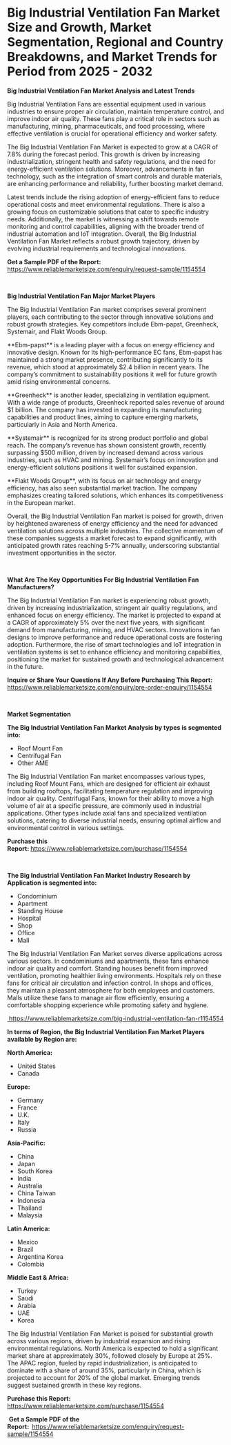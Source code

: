 <p><h1>Big Industrial Ventilation Fan Market Size and Growth, Market Segmentation, Regional and Country Breakdowns, and Market Trends for Period from 2025 -  2032</h1></p><p><strong>Big Industrial Ventilation Fan Market Analysis and Latest Trends</strong></p>
<p><p>Big Industrial Ventilation Fans are essential equipment used in various industries to ensure proper air circulation, maintain temperature control, and improve indoor air quality. These fans play a critical role in sectors such as manufacturing, mining, pharmaceuticals, and food processing, where effective ventilation is crucial for operational efficiency and worker safety.</p><p>The Big Industrial Ventilation Fan Market is expected to grow at a CAGR of 7.8% during the forecast period. This growth is driven by increasing industrialization, stringent health and safety regulations, and the need for energy-efficient ventilation solutions. Moreover, advancements in fan technology, such as the integration of smart controls and durable materials, are enhancing performance and reliability, further boosting market demand.</p><p>Latest trends include the rising adoption of energy-efficient fans to reduce operational costs and meet environmental regulations. There is also a growing focus on customizable solutions that cater to specific industry needs. Additionally, the market is witnessing a shift towards remote monitoring and control capabilities, aligning with the broader trend of industrial automation and IoT integration. Overall, the Big Industrial Ventilation Fan Market reflects a robust growth trajectory, driven by evolving industrial requirements and technological innovations.</p></p>
<p><strong>Get a Sample PDF of the Report:&nbsp;</strong> <a href="https://www.reliablemarketsize.com/enquiry/request-sample/1154554?utm_campaign=2526&utm_medium=2&utm_source=Github&utm_content=ia&utm_term=12042025&utm_id=big-industrial-ventilation-fan">https://www.reliablemarketsize.com/enquiry/request-sample/1154554</a></p>
<p>&nbsp;</p>
<p><strong>Big Industrial Ventilation Fan Major Market Players</strong></p>
<p><p>The Big Industrial Ventilation Fan market comprises several prominent players, each contributing to the sector through innovative solutions and robust growth strategies. Key competitors include Ebm-papst, Greenheck, Systemair, and Flakt Woods Group.</p><p>**Ebm-papst** is a leading player with a focus on energy efficiency and innovative design. Known for its high-performance EC fans, Ebm-papst has maintained a strong market presence, contributing significantly to its revenue, which stood at approximately $2.4 billion in recent years. The company’s commitment to sustainability positions it well for future growth amid rising environmental concerns.</p><p>**Greenheck** is another leader, specializing in ventilation equipment. With a wide range of products, Greenheck reported sales revenue of around $1 billion. The company has invested in expanding its manufacturing capabilities and product lines, aiming to capture emerging markets, particularly in Asia and North America.</p><p>**Systemair** is recognized for its strong product portfolio and global reach. The company’s revenue has shown consistent growth, recently surpassing $500 million, driven by increased demand across various industries, such as HVAC and mining. Systemair’s focus on innovation and energy-efficient solutions positions it well for sustained expansion.</p><p>**Flakt Woods Group**, with its focus on air technology and energy efficiency, has also seen substantial market traction. The company emphasizes creating tailored solutions, which enhances its competitiveness in the European market.</p><p>Overall, the Big Industrial Ventilation Fan market is poised for growth, driven by heightened awareness of energy efficiency and the need for advanced ventilation solutions across multiple industries. The collective momentum of these companies suggests a market forecast to expand significantly, with anticipated growth rates reaching 5-7% annually, underscoring substantial investment opportunities in the sector.</p></p>
<p>&nbsp;</p>
<p><strong>What Are The Key Opportunities For Big Industrial Ventilation Fan Manufacturers?</strong></p>
<p><p>The Big Industrial Ventilation Fan market is experiencing robust growth, driven by increasing industrialization, stringent air quality regulations, and enhanced focus on energy efficiency. The market is projected to expand at a CAGR of approximately 5% over the next five years, with significant demand from manufacturing, mining, and HVAC sectors. Innovations in fan designs to improve performance and reduce operational costs are fostering adoption. Furthermore, the rise of smart technologies and IoT integration in ventilation systems is set to enhance efficiency and monitoring capabilities, positioning the market for sustained growth and technological advancement in the future.</p></p>
<p><strong>Inquire or Share Your Questions If Any Before Purchasing This Report:</strong> <a href="https://www.reliablemarketsize.com/enquiry/pre-order-enquiry/1154554?utm_campaign=2526&utm_medium=2&utm_source=Github&utm_content=ia&utm_term=12042025&utm_id=big-industrial-ventilation-fan">https://www.reliablemarketsize.com/enquiry/pre-order-enquiry/1154554</a></p>
<p>&nbsp;</p>
<p><strong>Market Segmentation</strong></p>
<p><strong>The Big Industrial Ventilation Fan Market Analysis by types is segmented into:</strong></p>
<p><ul><li>Roof Mount Fan</li><li>Centrifugal Fan</li><li>Other AME</li></ul></p>
<p><p>The Big Industrial Ventilation Fan market encompasses various types, including Roof Mount Fans, which are designed for efficient air exhaust from building rooftops, facilitating temperature regulation and improving indoor air quality. Centrifugal Fans, known for their ability to move a high volume of air at a specific pressure, are commonly used in industrial applications. Other types include axial fans and specialized ventilation solutions, catering to diverse industrial needs, ensuring optimal airflow and environmental control in various settings.</p></p>
<p><strong>Purchase this Report:&nbsp;</strong><a href="https://www.reliablemarketsize.com/purchase/1154554?utm_campaign=2526&utm_medium=2&utm_source=Github&utm_content=ia&utm_term=12042025&utm_id=big-industrial-ventilation-fan">https://www.reliablemarketsize.com/purchase/1154554</a></p>
<p>&nbsp;</p>
<p><strong>The Big Industrial Ventilation Fan Market Industry Research by Application is segmented into:</strong></p>
<p><ul><li>Condominium</li><li>Apartment</li><li>Standing House</li><li>Hospital</li><li>Shop</li><li>Office</li><li>Mall</li></ul></p>
<p><p>The Big Industrial Ventilation Fan Market serves diverse applications across various sectors. In condominiums and apartments, these fans enhance indoor air quality and comfort. Standing houses benefit from improved ventilation, promoting healthier living environments. Hospitals rely on these fans for critical air circulation and infection control. In shops and offices, they maintain a pleasant atmosphere for both employees and customers. Malls utilize these fans to manage air flow efficiently, ensuring a comfortable shopping experience while promoting safety and hygiene.</p></p>
<p><a href="https://www.reliablemarketsize.com/big-industrial-ventilation-fan-r1154554?utm_campaign=2526&utm_medium=2&utm_source=Github&utm_content=ia&utm_term=12042025&utm_id=big-industrial-ventilation-fan">&nbsp;https://www.reliablemarketsize.com/big-industrial-ventilation-fan-r1154554</a></p>
<p><strong>In terms of Region, the Big Industrial Ventilation Fan Market Players available by Region are:</strong></p>
<p>
    <p> <strong> North America: </strong>
        <ul>
            <li>United States</li>
            <li>Canada</li>
        </ul>
        </p> 
    <p> <strong> Europe: </strong>
        <ul>
            <li>Germany</li>
            <li>France</li>
            <li>U.K.</li>
            <li>Italy</li>
            <li>Russia</li>
        </ul>
        </p> 
    <p> <strong> Asia-Pacific: </strong>
        <ul>
            <li>China</li>
            <li>Japan</li>
            <li>South Korea</li>
            <li>India</li>
            <li>Australia</li>
            <li>China Taiwan</li>
            <li>Indonesia</li>
            <li>Thailand</li>
            <li>Malaysia</li>
        </ul>
        </p> 
    <p> <strong> Latin America: </strong>
        <ul>
            <li>Mexico</li>
            <li>Brazil</li>
            <li>Argentina Korea</li>
            <li>Colombia</li>
        </ul>
        </p> 
    <p> <strong> Middle East & Africa: </strong>
        <ul>
            <li>Turkey</li>
            <li>Saudi</li>
            <li>Arabia</li>
            <li>UAE</li>
            <li>Korea</li>
        </ul>
    </p>
    </p>
<p><p>The Big Industrial Ventilation Fan Market is poised for substantial growth across various regions, driven by industrial expansion and rising environmental regulations. North America is expected to hold a significant market share at approximately 30%, followed closely by Europe at 25%. The APAC region, fueled by rapid industrialization, is anticipated to dominate with a share of around 35%, particularly in China, which is projected to account for 20% of the global market. Emerging trends suggest sustained growth in these key regions.</p></p>
<p><strong>Purchase this Report: </strong><a href="https://www.reliablemarketsize.com/purchase/1154554?utm_campaign=2526&utm_medium=2&utm_source=Github&utm_content=ia&utm_term=12042025&utm_id=big-industrial-ventilation-fan">https://www.reliablemarketsize.com/purchase/1154554</a></p>
<p>&nbsp;<strong>Get a Sample PDF of the Report:&nbsp;&nbsp;</strong><a href="https://www.reliablemarketsize.com/enquiry/request-sample/1154554?utm_campaign=2526&utm_medium=2&utm_source=Github&utm_content=ia&utm_term=12042025&utm_id=big-industrial-ventilation-fan">https://www.reliablemarketsize.com/enquiry/request-sample/1154554</a></p>
<p><strong></strong></p>
<p><p></p><p></p><p></p></p>